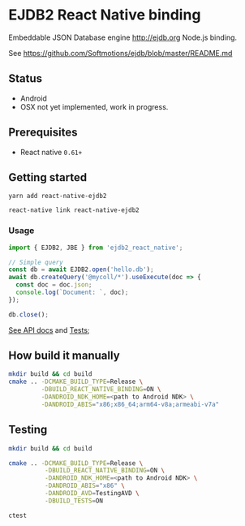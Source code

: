 # EJDB2 React Native binding

Embeddable JSON Database engine http://ejdb.org Node.js binding.

See https://github.com/Softmotions/ejdb/blob/master/README.md

## Status

- Android
- OSX not yet implemented, work in progress.

## Prerequisites

- React native `0.61+`

## Getting started

```
yarn add react-native-ejdb2

react-native link react-native-ejdb2
```

### Usage

```js
import { EJDB2, JBE } from 'ejdb2_react_native';

// Simple query
const db = await EJDB2.open('hello.db');
await db.createQuery('@mycoll/*').useExecute(doc => {
  const doc = doc.json;
  console.log(`Document: `, doc);
});

db.close();
```

[See API docs](https://github.com/Softmotions/ejdb/blob/master/src/bindings/ejdb2_react_native/binding/index.d.ts) and [Tests](https://github.com/Softmotions/ejdb/blob/master/src/bindings/ejdb2_react_native/tests/App.js);

## How build it manually

```sh
mkdir build && cd build
cmake .. -DCMAKE_BUILD_TYPE=Release \
         -DBUILD_REACT_NATIVE_BINDING=ON \
         -DANDROID_NDK_HOME=<path to Android NDK> \
         -DANDROID_ABIS="x86;x86_64;arm64-v8a;armeabi-v7a"
```

## Testing

```sh
mkdir build && cd build

cmake .. -DCMAKE_BUILD_TYPE=Release \
          -DBUILD_REACT_NATIVE_BINDING=ON \
          -DANDROID_NDK_HOME=<path to Android NDK> \
          -DANDROID_ABIS="x86" \
          -DANDROID_AVD=TestingAVD \
          -DBUILD_TESTS=ON

ctest
```
